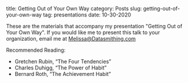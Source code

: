 title: Getting Out of Your Own Way
category: Posts
slug: getting-out-of-your-own-way
tag: presentations
date: 10-30-2020



These are the materials that accompany my presentation "Getting Out of Your Own Way". If you would like me to present this talk to your organization, email me at Melissa@Datasmithing.com




 
Recommended Reading:
 
- Gretchen Rubin, “The Four Tendencies”
- Charles Duhigg, “The Power of Habit”
- Bernard Roth, “The Achievement Habit”
 
